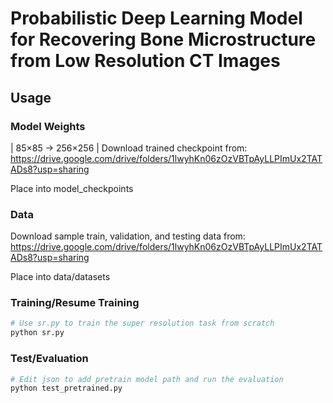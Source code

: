 # Probabilistic Deep Learning Model for Recovering Bone Microstructure from Low Resolution CT Images

## Usage

### Model Weights

| 85×85 -> 256×256 | Download trained checkpoint from: https://drive.google.com/drive/folders/1lwyhKn06zOzVBTpAyLLPImUx2TATADs8?usp=sharing

Place into model_checkpoints

### Data

Download sample train, validation, and testing data from: https://drive.google.com/drive/folders/1lwyhKn06zOzVBTpAyLLPImUx2TATADs8?usp=sharing

Place into data/datasets

### Training/Resume Training

```python
# Use sr.py to train the super resolution task from scratch
python sr.py
```

### Test/Evaluation

```python
# Edit json to add pretrain model path and run the evaluation 
python test_pretrained.py
```
